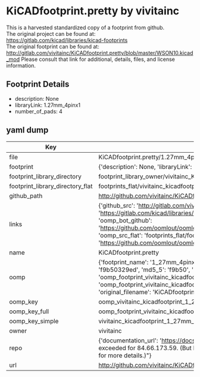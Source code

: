 # KiCADfootprint.pretty by vivitainc  
This is a harvested standardized copy of a footprint from github.  
The original project can be found at:  
https://gitlab.com/kicad/libraries/kicad-footprints  
The original footprint can be found at:
http://gitlab.com/vivitainc/KiCADfootprint.pretty/blob/master/WSON10.kicad_mod
Please consult that link for additional, details, files, and license information.  
## Footprint Details
* description: None  
* libraryLink: 1.27mm_4pinx1  
* number_of_pads: 4  
## yaml dump  
| Key | Value |  
| --- | --- |  
| file | KiCADfootprint.pretty/1.27mm_4pinx1.kicad_mod |  
| footprint | {'description': None, 'libraryLink': '1.27mm_4pinx1', 'number_of_pads': 4} |  
| footprint_library_directory | footprint_library_owner/vivitainc_KiCADfootprint.pretty |  
| footprint_library_directory_flat | footprints_flat/vivitainc_kicadfootprint_1_27mm_4pinx1/working |  
| github_path | http://github.com/vivitainc/KiCADfootprint.pretty/blob/master/1.27mm_4pinx1.kicad_mod |  
| links | {'github_src': 'http://gitlab.com/vivitainc/KiCADfootprint.pretty/blob/master/WSON10.kicad_mod', 'github_src_repo': 'https://gitlab.com/kicad/libraries/kicad-footprints', 'oomp_bot': 'footprints/vivitainc_kicadfootprint_1_27mm_4pinx1/working', 'oomp_bot_github': 'https://github.com/oomlout/oomlout_oomp_footprint_bot/tree/main/footprints/vivitainc_kicadfootprint_1_27mm_4pinx1/working', 'oomp_src_flat': 'footprints_flat/footprints_flat/vivitainc_kicadfootprint_1_27mm_4pinx1/working', 'oomp_src_flat_github': 'https://github.com/oomlout/oomlout_oomp_footprint_src/tree/main/footprints_flat/vivitainc_kicadfootprint_1_27mm_4pinx1/working'} |  
| name | KiCADfootprint.pretty |  
| oomp | {'footprint_name': '1_27mm_4pinx1', 'library_name': 'kicadfootprint', 'md5': 'f9b50329ed4044551330ab9edd20c0f8', 'md5_10': 'f9b50329ed', 'md5_5': 'f9b50', 'md5_6': 'f9b503', 'oomp_key': 'oomp_vivitainc_kicadfootprint_1_27mm_4pinx1', 'oomp_key_extra': 'oomp_footprint_vivitainc_kicadfootprint_1_27mm_4pinx1', 'oomp_key_full': 'oomp_footprint_vivitainc_kicadfootprint_1_27mm_4pinx1_f9b503', 'oomp_key_simple': 'vivitainc_kicadfootprint_1_27mm_4pinx1', 'original_filename': 'KiCADfootprint.pretty/1.27mm_4pinx1.kicad_mod', 'owner_name': 'vivitainc'} |  
| oomp_key | oomp_vivitainc_kicadfootprint_1_27mm_4pinx1 |  
| oomp_key_full | oomp_footprint_vivitainc_kicadfootprint_1_27mm_4pinx1 |  
| oomp_key_simple | vivitainc_kicadfootprint_1_27mm_4pinx1 |  
| owner | vivitainc |  
| repo | {'documentation_url': 'https://docs.github.com/rest/overview/resources-in-the-rest-api#rate-limiting', 'message': "API rate limit exceeded for 84.66.173.59. (But here's the good news: Authenticated requests get a higher rate limit. Check out the documentation for more details.)"} |  
| url | http://github.com/vivitainc/KiCADfootprint.pretty |  

